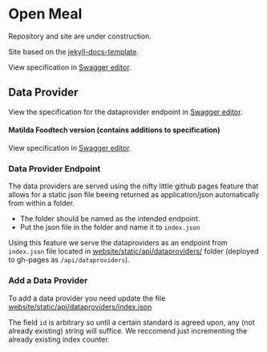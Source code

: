 # Open Meal

Repository and site are under construction.

Site based on the [jekyll-docs-template](http://bruth.github.io/jekyll-docs-template/).

View specification in [Swagger editor](https://editor.swagger.io/?url=https://raw.githubusercontent.com/Sambruk/Open-Meal/main/OpenAPI-Specification.yml).

## Data Provider

View the specification for the dataprovider endpoint in [Swagger editor](https://editor.swagger.io/?url=https://raw.githubusercontent.com/Sambruk/Open-Meal/main/OpenAPI-Specification-DataProviders.yml).

#### Matilda Foodtech version (contains additions to specification)

View specification in [Swagger editor](https://editor.swagger.io/?url=https://raw.githubusercontent.com/Matilda-Hantera/Open-Meal/main/OpenAPI-Specification.yml).

### Data Provider Endpoint

The data providers are served using the nifty little github pages feature that allows for a static json file beeing returned as application/json automatically from within a folder.

- The folder should be named as the intended endpoint.
- Put the json file in the folder and name it to `index.json`

Using this feature we serve the dataproviders as an endpoint from `index.json` file located in [website/static/api/dataproviders/](website/static/api/dataproviders/) folder (deployed to gh-pages as `/api/dataproviders`).

### Add a Data Provider

To add a data provider you need update the file [website/static/api/dataproviders/index.json](website/static/api/dataproviders/index.json)

The field `id` is arbitrary so until a certain standard is agreed upon, any (not already existing) string will suffice. We reccomend just incrementing the already existing index counter.
